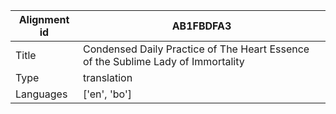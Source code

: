 |Alignment id | AB1FBDFA3
| --- | --- 
|Title | Condensed Daily Practice of The Heart Essence of the Sublime Lady of Immortality 
|Type | translation
|Languages | ['en', 'bo']